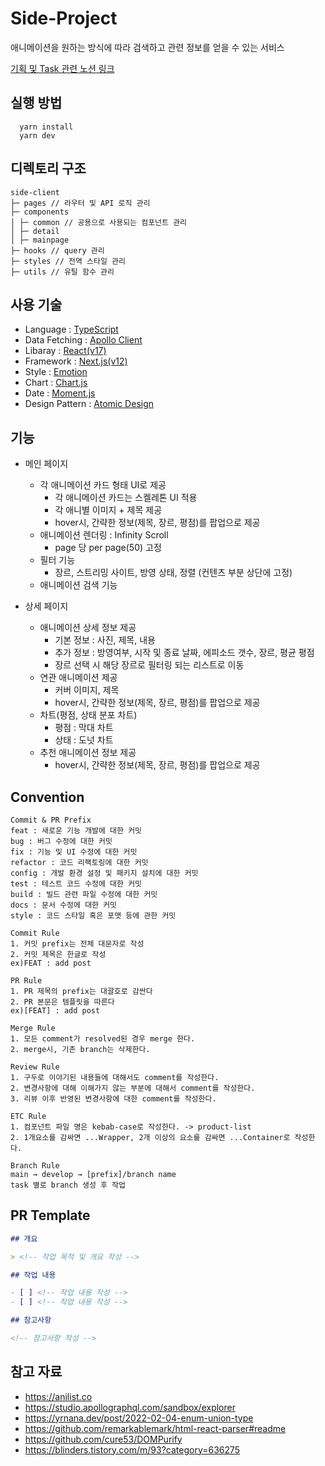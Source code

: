 # Side-Project

애니메이션을 원하는 방식에 따라 검색하고 관련 정보를 얻을 수 있는 서비스

[기획 및 Task 관련 노션 링크](https://www.notion.so/qmit1201/2-9-28-10-18-c888bc2bd1084a9bb513e89ae38323b5)

## 실행 방법

```
  yarn install
  yarn dev
```

## 디렉토리 구조

```
side-client
├─ pages // 라우터 및 API 로직 관리
├─ components
│ ├─ common // 공용으로 사용되는 컴포넌트 관리
│ ├─ detail
│ ├─ mainpage
├─ hooks // query 관리
├─ styles // 전역 스타일 관리
├─ utils // 유틸 함수 관리
```

## 사용 기술

- Language : [TypeScript](https://www.typescriptlang.org/)
- Data Fetching : [Apollo Client](http://apollographql.com/docs/react/)
- Libaray : [React(v17)](https://ko.reactjs.org/)
- Framework : [Next.js(v12)](https://nextjs.org/)
- Style : [Emotion](https://emotion.sh/docs/introduction)
- Chart : [Chart.js](https://www.chartjs.org/)
- Date : [Moment.js](https://momentjs.com/)
- Design Pattern : [Atomic Design](https://bradfrost.com/blog/post/atomic-web-design/)

## 기능

- 메인 페이지

  - 각 애니메이션 카드 형태 UI로 제공
    - 각 애니메이션 카드는 스켈레톤 UI 적용
    - 각 애니별 이미지 + 제목 제공
    - hover시, 간략한 정보(제목, 장르, 평점)를 팝업으로 제공
  - 애니메이션 렌더링 : Infinity Scroll
    - page 당 per page(50) 고정
  - 필터 기능
    - 장르, 스트리밍 사이트, 방영 상태, 정렬 (컨텐츠 부분 상단에 고정)
  - 애니메이션 검색 기능

- 상세 페이지
  - 애니메이션 상세 정보 제공
    - 기본 정보 : 사진, 제목, 내용
    - 추가 정보 : 방영여부, 시작 및 종료 날짜, 에피소드 갯수, 장르, 평균 평점
    - 장르 선택 시 해당 장르로 필터링 되는 리스트로 이동
  - 연관 애니메이션 제공
    - 커버 이미지, 제목
    - hover시, 간략한 정보(제목, 장르, 평점)를 팝업으로 제공
  - 차트(평점, 상태 분포 차트)
    - 평점 : 막대 차트
    - 상태 : 도넛 차트
  - 추천 애니메이션 정보 제공
    - hover시, 간략한 정보(제목, 장르, 평점)를 팝업으로 제공

## Convention

```
Commit & PR Prefix
feat : 새로운 기능 개발에 대한 커밋
bug : 버그 수정에 대한 커밋
fix : 기능 및 UI 수정에 대한 커밋
refactor : 코드 리팩토링에 대한 커밋
config : 개발 환경 설정 및 패키지 설치에 대한 커밋
test : 테스트 코드 수정에 대한 커밋
build : 빌드 관련 파일 수정에 대한 커밋
docs : 문서 수정에 대한 커밋
style : 코드 스타일 혹은 포맷 등에 관한 커밋

Commit Rule
1. 커밋 prefix는 전체 대문자로 작성
2. 커밋 제목은 한글로 작성
ex)FEAT : add post

PR Rule
1. PR 제목의 prefix는 대괄호로 감싼다
2. PR 본문은 템플릿을 따른다
ex)[FEAT] : add post

Merge Rule
1. 모든 comment가 resolved된 경우 merge 한다.
2. merge시, 기존 branch는 삭제한다.

Review Rule
1. 구두로 이야기된 내용들에 대해서도 comment를 작성한다.
2. 변경사항에 대해 이해가지 않는 부분에 대해서 comment를 작성한다.
3. 리뷰 이후 반영된 변경사항에 대한 comment를 작성한다.

ETC Rule
1. 컴포넌트 파일 명은 kebab-case로 작성한다. -> product-list
2. 1개요소를 감싸면 ...Wrapper, 2개 이상의 요소를 감싸면 ...Container로 작성한다.

Branch Rule
main → develop → [prefix]/branch name
task 별로 branch 생성 후 작업
```

## PR Template

```markdown
## 개요

> <!-- 작업 목적 및 개요 작성 -->

## 작업 내용

- [ ] <!-- 작업 내용 작성 -->
- [ ] <!-- 작업 내용 작성 -->

## 참고사항

<!-- 참고사항 작성 -->
```

## 참고 자료

- https://anilist.co
- https://studio.apollographql.com/sandbox/explorer
- https://yrnana.dev/post/2022-02-04-enum-union-type
- https://github.com/remarkablemark/html-react-parser#readme
- https://github.com/cure53/DOMPurify
- https://blinders.tistory.com/m/93?category=636275
